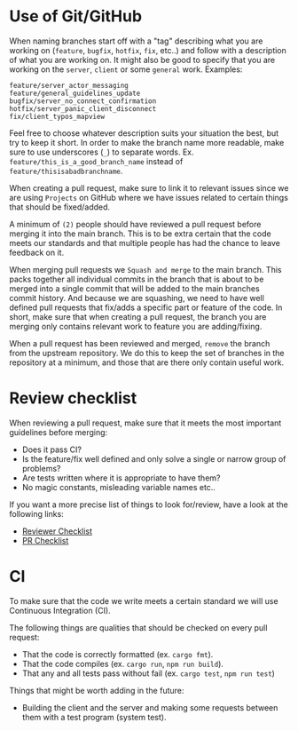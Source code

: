 
# Use of Git/GitHub

When naming branches start off with a "tag" describing what you are working on (`feature`, `bugfix`, `hotfix`, `fix`, etc..) and follow with a description of what you are working on. It might also be good to specify that you are working on the `server`, `client` or some `general` work. Examples:

```
feature/server_actor_messaging
feature/general_guidelines_update
bugfix/server_no_connect_confirmation
hotfix/server_panic_client_disconnect
fix/client_typos_mapview
```

Feel free to choose whatever description suits your situation the best, but try to keep it short. In order to make the branch name more readable, make sure to use underscores (`_`) to separate words. Ex. `feature/this_is_a_good_branch_name` instead of `feature/thisisabadbranchname`.

When creating a pull request, make sure to link it to relevant issues since we are using `Projects` on GitHub where we have issues related to certain things that should be fixed/added.

A minimum of `(2)` people should have reviewed a pull request before merging it into the main branch. This is to be extra certain that the code meets our standards and that multiple people has had the chance to leave feedback on it.

When merging pull requests we `Squash and merge` to the main branch. This packs together all individual commits in the branch that is about to be merged into a single commit that will be added to the main branches commit history. And because we are squashing, we need to have well defined pull requests that fix/adds a specific part or feature of the code. In short, make sure that when creating a pull request, the branch you are merging only contains relevant work to feature you are adding/fixing.

When a pull request has been reviewed and merged, `remove` the branch from the upstream repository. We do this to keep the set of branches in the repository at a minimum, and those that are there only contain useful work.


# Review checklist

When reviewing a pull request, make sure that it meets the most important guidelines before merging:
- Does it pass CI?
- Is the feature/fix well defined and only solve a single or narrow group of problems?
- Are tests written where it is appropriate to have them?
- No magic constants, misleading variable names etc..

If you want a more precise list of things to look for/review, have a look at the following links:
- [Reviewer Checklist](https://devchecklists.com/pr-reviewer-checklist/)
- [PR Checklist](https://devchecklists.com/pull-requests-checklist/)

# CI

To make sure that the code we write meets a certain standard we will use Continuous Integration (CI).

The following things are qualities that should be checked on every pull request:
- That the code is correctly formatted (ex. `cargo fmt`).
- That the code compiles (ex. `cargo run`, `npm run build`).
- That any and all tests pass without fail (ex. `cargo test`, `npm run test`)

Things that might be worth adding in the future:
- Building the client and the server and making some requests between them with a test program (system test).